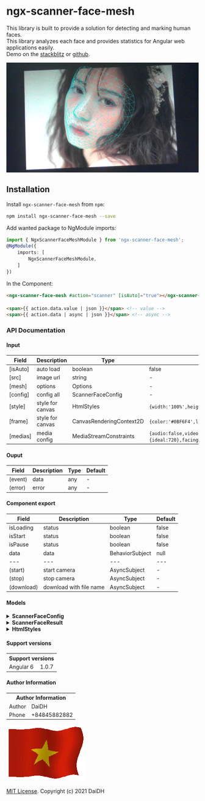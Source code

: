 # ngx-scanner-face-mesh

This library is built to provide a solution for detecting and marking human faces.\
This library analyzes each face and provides statistics for Angular web applications easily.\
Demo on the [stackblitz](https://stackblitz.com/edit/angular-ngx-scanner-face-mesh) or [github](https://id1945.github.io/ngx-scanner-face-mesh/).

![Logo](https://raw.githubusercontent.com/id1945/ngx-scanner-face-mesh/master/ngx-scanner-face-mesh.png)

## Installation
Install `ngx-scanner-face-mesh` from `npm`:
```bash
npm install ngx-scanner-face-mesh --save
```

Add wanted package to NgModule imports:
```typescript
import { NgxScannerFaceMeshModule } from 'ngx-scanner-face-mesh';
@NgModule({
    imports: [
        NgxScannerFaceMeshModule,
    ]
})
```

In the Component:

```html
<ngx-scanner-face-mesh #action="scanner" [isAuto]="true"></ngx-scanner-face-mesh>

<span>{{ action.data.value | json }}</span> <!-- value -->
<span>{{ action.data | async | json }}</span> <!-- async -->
```

### API Documentation

#### Input

| Field         | Description       | Type                      | Default                                                                                 |
| ---           | ---               | ---                       | ---                                                                                     |
| [isAuto]      | auto load         | boolean                   | false                                                                                   |
| [src]         | image url         | string                    | -                                                                                       |
| [mesh]        | options           | Options                   | -                                                                                       |
| [config]      | config all        | ScannerFaceConfig         | -                                                                                       |
| [style]       | style for canvas  | HtmlStyles                | `{width:'100%',height:'100%',background:''#000000''}`                                   |
| [frame]       | style for canvas  | CanvasRenderingContext2D  | `{color:'#0BF6F4',lineWidth:.5}`                                                        |
| [medias]      | media config      | MediaStreamConstraints    | `{audio:false,video:{width:{ideal:1280},height:{ideal:720},facingMode:'environment'}}`  |

#### Ouput

| Field     | Description | Type      | Default |
| ---       | ---         | ---       | ---     |
| (event)   | data        | any       | -       |
| (error)   | error       | any       | -       |

#### Component export

| Field       | Description             | Type            | Default       |
| ---         | ---                     | ---             | ---           |
| isLoading   | status                  | boolean         | false         |
| isStart     | status                  | boolean         | false         |
| isPause     | status                  | boolean         | false         |
| data        | data                    | BehaviorSubject | null          |
| ---         | ---                     | ---             | ---           |
| (start)     | start camera            | AsyncSubject    | -             |
| (stop)      | stop camera             | AsyncSubject    | -             |
| (download)  | download with file name | AsyncSubject    | -             |

#### Models

<details><summary><b>ScannerFaceConfig</b></summary>

```typescript
interface ScannerFaceConfig {
  src?: string;
  isAuto?: boolean;
  isLoading?: boolean;
  mesh?: Options;
  frame?: HtmlStyles;
  style?: HtmlStyles;
  medias?: MediaStreamConstraints;
}
```
</details>

<details><summary><b>ScannerFaceResult</b></summary>

```typescript
interface ScannerFaceResult {
  canvas?: HTMLCanvasElement;
  file?: File;
  name?: string;
  url?: string;
  blob?: any;
  base64?: string;
  result?: Results;
}
```
</details>

<details><summary><b>HtmlStyles</b></summary>

```typescript
interface HtmlStyles {
  [key: string]: any;
}
```
</details>

#### Support versions
  
<table>
  <tr>
    <th colspan="2">Support versions</th>
  </tr>
  <tr>
    <td>Angular 6</td>
    <td>1.0.7</td>
  </tr>
</table>

#### Author Information
  
<table>
  <tr>
    <th colspan="2">Author Information</th>
  </tr>
  <tr>
    <td>Author</td>
    <td>DaiDH</td>
  </tr>
  <tr>
    <td>Phone</td>
    <td>+84845882882</td>
  </tr>
</table>

![Vietnam](https://raw.githubusercontent.com/id1945/id1945/master/vietnam.gif)

[MIT License](https://github.com/id1945/ngx-scanner-face-mesh/blob/master/LICENSE). Copyright (c) 2021 DaiDH